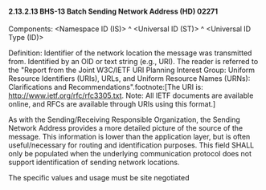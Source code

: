 #### 2.13.2.13 BHS-13 Batch Sending Network Address (HD) 02271

Components: &lt;Namespace ID (IS)> ^ &lt;Universal ID (ST)> ^ &lt;Universal ID Type (ID)>

Definition: Identifier of the network location the message was transmitted from. Identified by an OID or text string (e.g., URI). The reader is referred to the "Report from the Joint W3C/IETF URI Planning Interest Group: Uniform Resource Identifiers (URIs), URLs, and Uniform Resource Names (URNs): Clarifications and Recommendations".footnote:[The URI is: http://www.ietf.org/rfc/rfc3305.txt. Note: All IETF documents are available online, and RFCs are available through URIs using this format.]

As with the Sending/Receiving Responsible Organization, the Sending Network Address provides a more detailed picture of the source of the message. This information is lower than the application layer, but is often useful/necessary for routing and identification purposes. This field SHALL only be populated when the underlying communication protocol does not support identification of sending network locations.

The specific values and usage must be site negotiated
